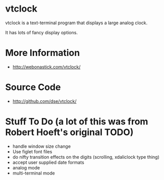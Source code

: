 # vtclock

vtclock is a text-terminal program that displays a large analog clock.

It has lots of fancy display options.

# More Information

- http://webonastick.com/vtclock/

# Source Code

- http://github.com/dse/vtclock/

# Stuff To Do (a lot of this was from Robert Hoeft's original TODO)

- handle window size change
- Use figlet font files
- do nifty transition effects on the digits (scrolling, xdaliclock type thing)
- accept user supplied date formats
- analog mode
- multi-terminal mode

